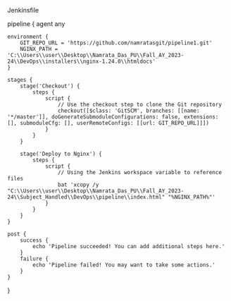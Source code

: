 Jenkinsfile 


pipeline {
    agent any

    environment {
        GIT_REPO_URL = 'https://github.com/namratasgit/pipeline1.git'
        NGINX_PATH = 'C:\\Users\\user\\Desktop\\Namrata_Das_PU\\Fall_AY_2023-24\\DevOps\\installers\\nginx-1.24.0\\htmldocs'
    }

    stages {
        stage('Checkout') {
            steps {
                script {
                    // Use the checkout step to clone the Git repository
                    checkout([$class: 'GitSCM', branches: [[name: '*/master']], doGenerateSubmoduleConfigurations: false, extensions: [], submoduleCfg: [], userRemoteConfigs: [[url: GIT_REPO_URL]]])
                }
            }
        }

        stage('Deploy to Nginx') {
            steps {
                script {
                    // Using the Jenkins workspace variable to reference files
                    bat 'xcopy /y "C:\\Users\\user\\Desktop\\Namrata_Das_PU\\Fall_AY_2023-24\\Subject_Handled\\DevOps\\pipeline\\index.html" "%NGINX_PATH%"'
                }
            }
        }
    }

    post {
        success {
            echo 'Pipeline succeeded! You can add additional steps here.'
        }
        failure {
            echo 'Pipeline failed! You may want to take some actions.'
        }
    }
}
